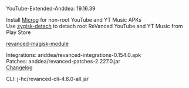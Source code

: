 YouTube-Extended-Anddea: 19.16.39  

Install [Microg](https://github.com/ReVanced/GmsCore/releases) for non-root YouTube and YT Music APKs  
Use [zygisk-detach](https://github.com/j-hc/zygisk-detach) to detach root ReVanced YouTube and YT Music from Play Store  

[revanced-magisk-module](https://github.com/j-hc/revanced-magisk-module)
  
Integrations: anddea/revanced-integrations-0.154.0.apk  
Patches: anddea/revanced-patches-2.227.0.jar  
[Changelog](https://github.com/anddea/revanced-patches/releases/tag/v2.227.0)

CLI: j-hc/revanced-cli-4.6.0-all.jar    
